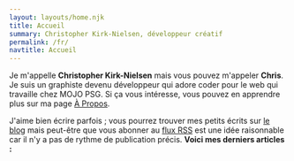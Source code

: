 ```yaml
---
layout: layouts/home.njk
title: Accueil
summary: Christopher Kirk-Nielsen, développeur créatif
permalink: /fr/
navtitle: Accueil
---
```


Je m'appelle **Christopher Kirk-Nielsen** mais vous pouvez m'appeler **Chris**. Je suis un graphiste devenu développeur qui adore coder pour le web qui travaille chez MOJO PSG. Si ça vous intéresse, vous pouvez en apprendre plus sur ma page [À Propos](/fr/a-propos/).

J'aime bien écrire parfois ; vous pourrez trouver mes petits écrits sur [le blog](/fr/blog/) mais peut-être que vous abonner au [flux RSS](/fr/rss.xml) est une idée raisonnable car il n'y a pas de rythme de publication précis. **Voici mes derniers articles :**